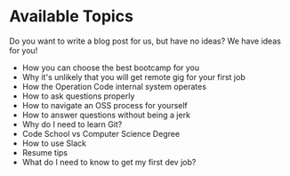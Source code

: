 # Available Topics
Do you want to write a blog post for us, but have no ideas? We have ideas for you! 

- How you can choose the best bootcamp for you
- Why it's unlikely that you will get remote gig for your first job
- How the Operation Code internal system operates
- How to ask questions properly
- How to navigate an OSS process for yourself
- How to answer questions without being a jerk
- Why do I need to learn Git? 
- Code School vs Computer Science Degree
- How to use Slack
- Resume tips
- What do I need to know to get my first dev job?